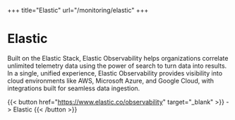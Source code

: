 +++
title="Elastic"
url="/monitoring/elastic"
+++

# Elastic

Built on the Elastic Stack, Elastic Observability helps organizations correlate unlimited telemetry data using the power of search to turn data into results. In a single, unified experience, Elastic Observability provides visibility into cloud environments like AWS, Microsoft Azure, and Google Cloud, with integrations built for seamless data ingestion.

{{< button href="https://www.elastic.co/observability" target="_blank" >}}
-> Elastic
{{< /button >}}  
